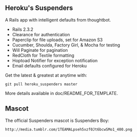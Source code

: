 Heroku's Suspenders
-------------------

A Rails app with intelligent defaults from thoughtbot.

* Rails 2.3.2
* Clearance for authentication
* Paperclip for file uploads, set for Amazon S3
* Cucumber, Shoulda, Factory Girl, & Mocha for testing
* Will Paginate for pagination
* RedCloth for Textile formatting
* Hoptoad Notifier for exception notification
* Email defaults configured for Heroku

Get the latest & greatest at anytime with:

    git pull heroku_suspenders master

More details available in doc/README_FOR_TEMPLATE.

Mascot
------

The official Suspenders mascot is Suspenders Boy:

    http://media.tumblr.com/1TEAMALpseh5xzf0Jt6bcwSMo1_400.png
